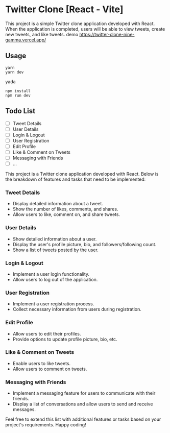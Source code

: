 # Twitter Clone [React - Vite] 
This project is a simple Twitter clone application developed with React. When the application is completed, users will be able to view tweets, create new tweets, and like tweets.
demo https://twitter-clone-nine-gamma.vercel.app/
## Usage

    yarn 
    yarn dev
yada

    npm install
    npm run dev
## Todo List

 - [ ] Tweet Details
 - [ ] User Details
 - [ ] Login & Logout
 - [ ] User Registration
 - [ ] Edit Profile
 - [ ] Like & Comment on Tweets
 - [ ] Messaging with Friends
 - [ ] ...

This project is a Twitter clone application developed with React. Below is the breakdown of features and tasks that need to be implemented:
 
 ### Tweet Details
 -   Display detailed information about a tweet.
-   Show the number of likes, comments, and shares.
-   Allow users to like, comment on, and share tweets.

### User Details

-   Show detailed information about a user.
-   Display the user's profile picture, bio, and followers/following count.
-   Show a list of tweets posted by the user.

### Login & Logout

-   Implement a user login functionality.
-   Allow users to log out of the application.

### User Registration

-   Implement a user registration process.
-   Collect necessary information from users during registration.

### Edit Profile

-   Allow users to edit their profiles.
-   Provide options to update profile picture, bio, etc.

### Like & Comment on Tweets

-   Enable users to like tweets.
-   Allow users to comment on tweets.

### Messaging with Friends

-   Implement a messaging feature for users to communicate with their friends.
-   Display a list of conversations and allow users to send and receive messages.

Feel free to extend this list with additional features or tasks based on your project's requirements. Happy coding!

